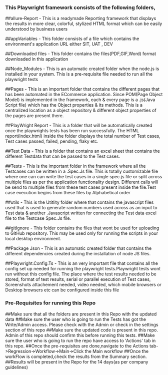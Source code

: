 ### This Playwright framework consists of the following folders,

##allure-Report - This is a readymade Reporting framework that displays the results in more clear, colorful, stylized HTML format which can be easily understood by business users

##appVariables - This folder consists of a file which contains the environment's application URL either SIT, UAT , DEV

##Downloaded files - This folder contains the files(PDF,GIF,Word) format downloaded in this application

##Node_Modules - This is an automatic created folder when the node.js is installed in your system. This is a pre-requisite file needed to run all the playwright tests

##Pages - This is an important folder that contains the different pages that has been automated in the ECommerce application. Since POM(Page Object Model) is implemented in the framework, each & every page is a .js(Java Script file) which has the Object properties & its methods. This is a centralized location as a object repository & different object properties of the pages are present there.

##PlayWright Report - This is a folder that will be automatically created once the playwrights tests has been run successfully. The HTML report(index.html) inside the folder displays the total number of Test cases, Test cases passed, failed, pending, flaky etc.

##Test Data - This is a folder that contains an excel sheet that contains the different Testdata that can be passed to the Test cases. 

##Tests - This is the important folder in the framework where all the Testcases can be written in a .Spec.Js file. This is totally customizable file where one can can write the test cases in a single spec.js file or split across multiple files as per the application functionality design. Different calls will be send to multiple files from these test cases present inside the file.Test case execution begins from these files by Alphabetical order

##utils  - This is the Utitlity folder where that contains the javascript files used that is used to generate random numbers used across as an input to Test data & another .Javascript written for connecting the Test data excel file to the Testcase Spec.Js file.

##gitIgnore - This folder contains the files that wont be used for uploading to GitHub repository. This may be used only for running the scripts in your local desktop environment.

##Package Json - This is an automatic created folder that contains the different dependencies created during the installation of node JS files.

##Playwright.Config.Ts - This is an very important file that contains all the config set up needed for running the playwright tests.Playwright tests wont run without this config file. The place where the test results needed to be stored, format of test results, serial or parallel execution of Test cases, Screenshots attachement needed, video needed, which mobile browsers or Desktop browsers etc can be configured inside this file

### Pre-Requisites for running this Repo
##Make sure that all the folders are present in this Repo with the updated data
##Make sure the user who is going to run the Tests has got the Write/Admin access. Please check with the Admin or check in the settings section of this repo
##Make sure the updated code is present in this repo. Admin of this repo should confirm this before running this tests.
##Make sure the user who is going to run the repo have access to 'Actions' tab in this repo.
##Once the pre-requisites are done,navigate to the Actions tab->Regression->Workflow->Main->Click the Main workflow
##Once the workFlow is completed,check the results from the Summary section.
##Results will be present in the Repo for the 14 days(as per company guidelines)





           
